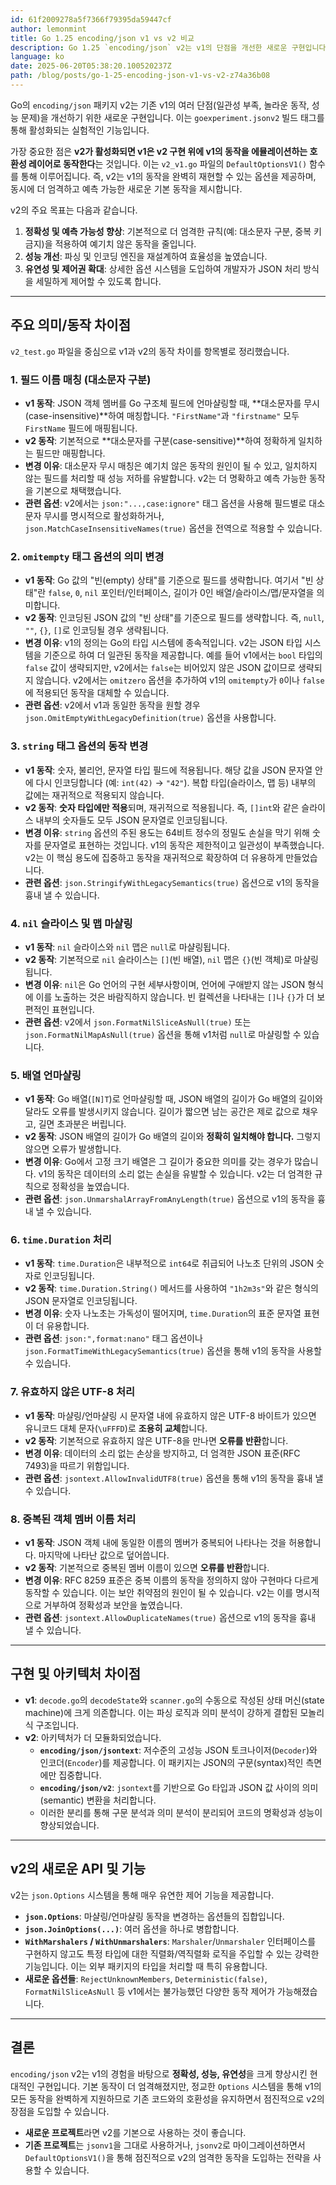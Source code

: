 ```yaml
---
id: 61f2009278a5f7366f79395da59447cf
author: lemonmint
title: Go 1.25 encoding/json v1 vs v2 비교
description: Go 1.25 `encoding/json` v2는 v1의 단점을 개선한 새로운 구현입니다. 주요 차이점과 향상된 정확성, 성능, 유연성을 알아보세요.
language: ko
date: 2025-06-20T05:38:20.100520237Z
path: /blog/posts/go-1-25-encoding-json-v1-vs-v2-z74a36b08
---
```


Go의 `encoding/json` 패키지 v2는 기존 v1의 여러 단점(일관성 부족, 놀라운 동작, 성능 문제)을 개선하기 위한 새로운 구현입니다. 이는 `goexperiment.jsonv2` 빌드 태그를 통해 활성화되는 실험적인 기능입니다.

가장 중요한 점은 **v2가 활성화되면 v1은 v2 구현 위에 v1의 동작을 에뮬레이션하는 호환성 레이어로 동작한다**는 것입니다. 이는 `v2_v1.go` 파일의 `DefaultOptionsV1()` 함수를 통해 이루어집니다. 즉, v2는 v1의 동작을 완벽히 재현할 수 있는 옵션을 제공하며, 동시에 더 엄격하고 예측 가능한 새로운 기본 동작을 제시합니다.

v2의 주요 목표는 다음과 같습니다.
1.  **정확성 및 예측 가능성 향상**: 기본적으로 더 엄격한 규칙(예: 대소문자 구분, 중복 키 금지)을 적용하여 예기치 않은 동작을 줄입니다.
2.  **성능 개선**: 파싱 및 인코딩 엔진을 재설계하여 효율성을 높였습니다.
3.  **유연성 및 제어권 확대**: 상세한 옵션 시스템을 도입하여 개발자가 JSON 처리 방식을 세밀하게 제어할 수 있도록 합니다.

---

## 주요 의미/동작 차이점

`v2_test.go` 파일을 중심으로 v1과 v2의 동작 차이를 항목별로 정리했습니다.

### 1. 필드 이름 매칭 (대소문자 구분)

*   **v1 동작**: JSON 객체 멤버를 Go 구조체 필드에 언마샬링할 때, **대소문자를 무시(case-insensitive)**하여 매칭합니다. `"FirstName"`과 `"firstname"` 모두 `FirstName` 필드에 매핑됩니다.
*   **v2 동작**: 기본적으로 **대소문자를 구분(case-sensitive)**하여 정확하게 일치하는 필드만 매핑합니다.
*   **변경 이유**: 대소문자 무시 매칭은 예기치 않은 동작의 원인이 될 수 있고, 일치하지 않는 필드를 처리할 때 성능 저하를 유발합니다. v2는 더 명확하고 예측 가능한 동작을 기본으로 채택했습니다.
*   **관련 옵션**: v2에서는 `json:"...,case:ignore"` 태그 옵션을 사용해 필드별로 대소문자 무시를 명시적으로 활성화하거나, `json.MatchCaseInsensitiveNames(true)` 옵션을 전역으로 적용할 수 있습니다.

### 2. `omitempty` 태그 옵션의 의미 변경

*   **v1 동작**: Go 값의 "빈(empty) 상태"를 기준으로 필드를 생략합니다. 여기서 "빈 상태"란 `false`, `0`, `nil` 포인터/인터페이스, 길이가 0인 배열/슬라이스/맵/문자열을 의미합니다.
*   **v2 동작**: 인코딩된 JSON 값의 "빈 상태"를 기준으로 필드를 생략합니다. 즉, `null`, `""`, `{}`, `[]`로 인코딩될 경우 생략됩니다.
*   **변경 이유**: v1의 정의는 Go의 타입 시스템에 종속적입니다. v2는 JSON 타입 시스템을 기준으로 하여 더 일관된 동작을 제공합니다. 예를 들어 v1에서는 `bool` 타입의 `false` 값이 생략되지만, v2에서는 `false`는 비어있지 않은 JSON 값이므로 생략되지 않습니다. v2에서는 `omitzero` 옵션을 추가하여 v1의 `omitempty`가 `0`이나 `false`에 적용되던 동작을 대체할 수 있습니다.
*   **관련 옵션**: v2에서 v1과 동일한 동작을 원할 경우 `json.OmitEmptyWithLegacyDefinition(true)` 옵션을 사용합니다.

### 3. `string` 태그 옵션의 동작 변경

*   **v1 동작**: 숫자, 불리언, 문자열 타입 필드에 적용됩니다. 해당 값을 JSON 문자열 안에 다시 인코딩합니다 (예: `int(42)` -> `"42"`). 복합 타입(슬라이스, 맵 등) 내부의 값에는 재귀적으로 적용되지 않습니다.
*   **v2 동작**: **숫자 타입에만 적용**되며, 재귀적으로 적용됩니다. 즉, `[]int`와 같은 슬라이스 내부의 숫자들도 모두 JSON 문자열로 인코딩됩니다.
*   **변경 이유**: `string` 옵션의 주된 용도는 64비트 정수의 정밀도 손실을 막기 위해 숫자를 문자열로 표현하는 것입니다. v1의 동작은 제한적이고 일관성이 부족했습니다. v2는 이 핵심 용도에 집중하고 동작을 재귀적으로 확장하여 더 유용하게 만들었습니다.
*   **관련 옵션**: `json.StringifyWithLegacySemantics(true)` 옵션으로 v1의 동작을 흉내 낼 수 있습니다.

### 4. `nil` 슬라이스 및 맵 마샬링

*   **v1 동작**: `nil` 슬라이스와 `nil` 맵은 `null`로 마샬링됩니다.
*   **v2 동작**: 기본적으로 `nil` 슬라이스는 `[]`(빈 배열), `nil` 맵은 `{}`(빈 객체)로 마샬링됩니다.
*   **변경 이유**: `nil`은 Go 언어의 구현 세부사항이며, 언어에 구애받지 않는 JSON 형식에 이를 노출하는 것은 바람직하지 않습니다. 빈 컬렉션을 나타내는 `[]`나 `{}`가 더 보편적인 표현입니다.
*   **관련 옵션**: v2에서 `json.FormatNilSliceAsNull(true)` 또는 `json.FormatNilMapAsNull(true)` 옵션을 통해 v1처럼 `null`로 마샬링할 수 있습니다.

### 5. 배열 언마샬링

*   **v1 동작**: Go 배열(`[N]T`)로 언마샬링할 때, JSON 배열의 길이가 Go 배열의 길이와 달라도 오류를 발생시키지 않습니다. 길이가 짧으면 남는 공간은 제로 값으로 채우고, 길면 초과분은 버립니다.
*   **v2 동작**: JSON 배열의 길이가 Go 배열의 길이와 **정확히 일치해야 합니다.** 그렇지 않으면 오류가 발생합니다.
*   **변경 이유**: Go에서 고정 크기 배열은 그 길이가 중요한 의미를 갖는 경우가 많습니다. v1의 동작은 데이터의 소리 없는 손실을 유발할 수 있습니다. v2는 더 엄격한 규칙으로 정확성을 높였습니다.
*   **관련 옵션**: `json.UnmarshalArrayFromAnyLength(true)` 옵션으로 v1의 동작을 흉내 낼 수 있습니다.

### 6. `time.Duration` 처리

*   **v1 동작**: `time.Duration`은 내부적으로 `int64`로 취급되어 나노초 단위의 JSON 숫자로 인코딩됩니다.
*   **v2 동작**: `time.Duration.String()` 메서드를 사용하여 `"1h2m3s"`와 같은 형식의 JSON 문자열로 인코딩됩니다.
*   **변경 이유**: 숫자 나노초는 가독성이 떨어지며, `time.Duration`의 표준 문자열 표현이 더 유용합니다.
*   **관련 옵션**: `json:",format:nano"` 태그 옵션이나 `json.FormatTimeWithLegacySemantics(true)` 옵션을 통해 v1의 동작을 사용할 수 있습니다.

### 7. 유효하지 않은 UTF-8 처리

*   **v1 동작**: 마샬링/언마샬링 시 문자열 내에 유효하지 않은 UTF-8 바이트가 있으면 유니코드 대체 문자(`\uFFFD`)로 **조용히 교체**합니다.
*   **v2 동작**: 기본적으로 유효하지 않은 UTF-8을 만나면 **오류를 반환**합니다.
*   **변경 이유**: 데이터의 소리 없는 손상을 방지하고, 더 엄격한 JSON 표준(RFC 7493)을 따르기 위함입니다.
*   **관련 옵션**: `jsontext.AllowInvalidUTF8(true)` 옵션을 통해 v1의 동작을 흉내 낼 수 있습니다.

### 8. 중복된 객체 멤버 이름 처리

*   **v1 동작**: JSON 객체 내에 동일한 이름의 멤버가 중복되어 나타나는 것을 허용합니다. 마지막에 나타난 값으로 덮어씁니다.
*   **v2 동작**: 기본적으로 중복된 멤버 이름이 있으면 **오류를 반환**합니다.
*   **변경 이유**: RFC 8259 표준은 중복 이름의 동작을 정의하지 않아 구현마다 다르게 동작할 수 있습니다. 이는 보안 취약점의 원인이 될 수 있습니다. v2는 이를 명시적으로 거부하여 정확성과 보안을 높였습니다.
*   **관련 옵션**: `jsontext.AllowDuplicateNames(true)` 옵션으로 v1의 동작을 흉내 낼 수 있습니다.

---

## 구현 및 아키텍처 차이점

*   **v1**: `decode.go`의 `decodeState`와 `scanner.go`의 수동으로 작성된 상태 머신(state machine)에 크게 의존합니다. 이는 파싱 로직과 의미 분석이 강하게 결합된 모놀리식 구조입니다.
*   **v2**: 아키텍처가 더 모듈화되었습니다.
    *   **`encoding/json/jsontext`**: 저수준의 고성능 JSON 토크나이저(`Decoder`)와 인코더(`Encoder`)를 제공합니다. 이 패키지는 JSON의 구문(syntax)적인 측면에만 집중합니다.
    *   **`encoding/json/v2`**: `jsontext`를 기반으로 Go 타입과 JSON 값 사이의 의미(semantic) 변환을 처리합니다.
    *   이러한 분리를 통해 구문 분석과 의미 분석이 분리되어 코드의 명확성과 성능이 향상되었습니다.

---

## v2의 새로운 API 및 기능

v2는 `json.Options` 시스템을 통해 매우 유연한 제어 기능을 제공합니다.

*   **`json.Options`**: 마샬링/언마샬링 동작을 변경하는 옵션들의 집합입니다.
*   **`json.JoinOptions(...)`**: 여러 옵션을 하나로 병합합니다.
*   **`WithMarshalers` / `WithUnmarshalers`**: `Marshaler`/`Unmarshaler` 인터페이스를 구현하지 않고도 특정 타입에 대한 직렬화/역직렬화 로직을 주입할 수 있는 강력한 기능입니다. 이는 외부 패키지의 타입을 처리할 때 특히 유용합니다.
*   **새로운 옵션들**: `RejectUnknownMembers`, `Deterministic(false)`, `FormatNilSliceAsNull` 등 v1에서는 불가능했던 다양한 동작 제어가 가능해졌습니다.

---

## 결론

`encoding/json` v2는 v1의 경험을 바탕으로 **정확성, 성능, 유연성**을 크게 향상시킨 현대적인 구현입니다. 기본 동작이 더 엄격해졌지만, 정교한 `Options` 시스템을 통해 v1의 모든 동작을 완벽하게 지원하므로 기존 코드와의 호환성을 유지하면서 점진적으로 v2의 장점을 도입할 수 있습니다.

*   **새로운 프로젝트**라면 v2를 기본으로 사용하는 것이 좋습니다.
*   **기존 프로젝트**는 `jsonv1`을 그대로 사용하거나, `jsonv2`로 마이그레이션하면서 `DefaultOptionsV1()`을 통해 점진적으로 v2의 엄격한 동작을 도입하는 전략을 사용할 수 있습니다.